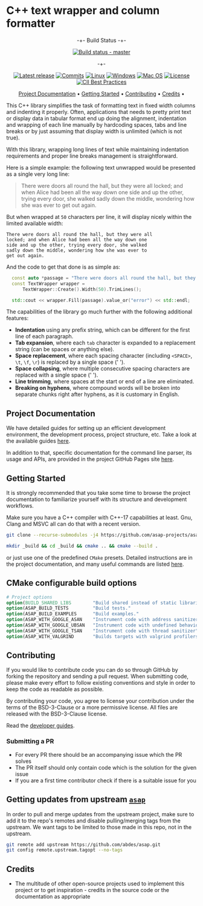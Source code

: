 # C++ text wrapper and column formatter

<div align="center">

-+- Build Status -+-

[![Build status - master][build-status-master-badge]][build-matrix]

-+-

[![Latest release][release-badge]][latest-release]
[![Commits][last-commit-badge]][commits]
[![Linux][linux-badge]][latest-release]
[![Windows][windows-badge]][latest-release]
[![Mac OS][macos-badge]][latest-release]
[![License][license-badge]][license]
[![CII Best Practices][openssf-badge]][openssf-project]

</div>

<p align="center">
  <a href="#project-documentation">Project Documentation</a> •
  <a href="#getting-started">Getting Started</a> •
  <a href="#Contributing">Contributing</a> •
  <a href="#credits">Credits</a> •
</p>

This C++ library simplifies the task of formatting text in fixed width columns
and indenting it properly. Often, applications that needs to pretty print text
or display data in tabular format end up doing the alignment, indentation and
wrapping of each line manually by hardcoding spaces, tabs and line breaks or by
just assuming that display width is unlimited (which is not true).

With this library, wrapping long lines of text while maintaining indentation
requirements and proper line breaks management is straightforward.

Here is a simple example: the following text unwrapped would be presented as a
single very long line:

> There were doors all round the hall, but they were all locked; and when Alice
> had been all the way down one side and up the other, trying every door, she
> walked sadly down the middle, wondering how she was ever to get out again.

But when wrapped at `50` characters per line, it will display nicely within the
limited available width:

```text
There were doors all round the hall, but they were all
locked; and when Alice had been all the way down one
side and up the other, trying every door, she walked
sadly down the middle, wondering how she was ever to
get out again.
```

And the code to get that done is as simple as:

```c++
  const auto *passage = "There were doors all round the hall, but they ...";
  const TextWrapper wrapper =
      TextWrapper::Create().Width(50).TrimLines();

  std::cout << wrapper.Fill(passage).value_or("error") << std::endl;
```

The capabilities of the library go much further with the following additional
features:

- **Indentation** using any prefix string, which can be different for the first
  line of each paragraph.
- **Tab expansion**, where each `tab` character is expanded to a replacement
  string (can be spaces or anything else).
- **Space replacement**, where each spacing character (including `<SPACE>`,
  `\t`, `\f`, `\r`) is replaced by a single space (' ').
- **Space collapsing**, where multiple consecutive spacing characters are
  replaced with a single space (' ').
- **Line trimming**, where spaces at the start or end of a line are eliminated.
- **Breaking on hyphens**, where compound words will be broken into separate
  chunks right after hyphens, as it is customary in English.

## Project Documentation

We have detailed guides for setting up an efficient development environment, the
development process, project structure, etc. Take a look at the available guides
[here](https://abdes.github.io/asap/asap_master/html/).

In addition to that, specific documentation for the command line parser, its
usage and APIs, are provided in the project GitHub Pages site
[here](https://asap-projects.github.io/asap-textwrap/asap_textwrap_master/html/).

## Getting Started

It is strongly recommended that you take some time to browse the project
documentation to familiarize yourself with its structure and development
workflows.

Make sure you have a C++ compiler with C++-17 capabilities at least. Gnu, Clang
and MSVC all can do that with a recent version.

```bash
git clone --recurse-submodules -j4 https://github.com/asap-projects/asap-textwrap.git
```

```bash
mkdir _build && cd _build && cmake .. && cmake --build .
```

or just use one of the predefined `CMake` presets. Detailed instructions are in
the project documentation, and many useful commands are listed
[here](https://abdes.github.io/asap/asap_master/html/getting-started/useful-commands.html).

## CMake configurable build options

```cmake
# Project options
option(BUILD_SHARED_LIBS        "Build shared instead of static libraries."              ON)
option(ASAP_BUILD_TESTS         "Build tests."                                           OFF)
option(ASAP_BUILD_EXAMPLES      "Build examples."                                        OFF)
option(ASAP_WITH_GOOGLE_ASAN    "Instrument code with address sanitizer"                 OFF)
option(ASAP_WITH_GOOGLE_UBSAN   "Instrument code with undefined behavior sanitizer"      OFF)
option(ASAP_WITH_GOOGLE_TSAN    "Instrument code with thread sanitizer"                  OFF)
option(ASAP_WITH_VALGRIND       "Builds targets with valgrind profilers added"           OFF)
```

## Contributing

If you would like to contribute code you can do so through GitHub by forking the
repository and sending a pull request. When submitting code, please make every
effort to follow existing conventions and style in order to keep the code as
readable as possible.

By contributing your code, you agree to license your contribution under the
terms of the BSD-3-Clause or a more permissive license. All files are released
with the BSD-3-Clause license.

Read the [developer guides](https://abdes.github.io/asap/asap_master/html/).

### Submitting a PR

- For every PR there should be an accompanying issue which the PR solves
- The PR itself should only contain code which is the solution for the given
  issue
- If you are a first time contributor check if there is a suitable issue for you

## Getting updates from upstream [`asap`](https://github.com/abdes/asap)

In order to pull and merge updates from the upstream project, make sure to add
it to the repo's remotes and disable pulling/merging tags from the upstream. We
want tags to be limited to those made in this repo, not in the upstream.

```bash
git remote add upstream https://github.com/abdes/asap.git
git config remote.upstream.tagopt --no-tags
```

## Credits

- The multitude of other open-source projects used to implement this project or
  to get inspiration - credits in the source code or the documentation as
  appropriate

[build-matrix]: https://github.com/asap-projects/asap-textwrap/actions/workflows/cmake-build.yml?branch=master
[build-status-master-badge]: https://github.com/asap-projects/asap-textwrap/actions/workflows/cmake-build.yml/badge.svg?branch=master
[cleanup-thumb]: https://asciinema.org/a/JOXq0l9CLZMolNcGhOnc84tNO.svg
[cleanup-video]: https://asciinema.org/a/JOXq0l9CLZMolNcGhOnc84tNO?autoplay=1
[commits]: https://github.com/asap-projects/asap-textwrap/commits
[customize-thumb]: https://cdn.loom.com/sessions/thumbnails/bedff4e1532441a6af6497653e52cede-with-play.gif
[customize-video]: https://www.loom.com/embed/bedff4e1532441a6af6497653e52cede
[from-template-thumb]: https://cdn.loom.com/sessions/thumbnails/087f217b73454728900baa8b1487f358-with-play.gif
[from-template-video]: https://www.loom.com/embed/087f217b73454728900baa8b1487f358
[hello-world-thumb]: https://cdn.loom.com/sessions/thumbnails/ff20f1771a6d448c8fd7b6e53e117c93-with-play.gif
[hello-world-video]: https://www.loom.com/embed/ff20f1771a6d448c8fd7b6e53e117c93
[last-commit-badge]: https://img.shields.io/github/last-commit/asap-projects/asap-textwrap
[latest-release]: https://github.com/asap-projects/asap-textwrap/releases/latest
[license-badge]: https://img.shields.io/github/license/asap-projects/asap-textwrap
[license]: https://opensource.org/licenses/BSD-3-Clause
[linux-badge]: https://img.shields.io/badge/OS-linux-blue
[macos-badge]: https://img.shields.io/badge/OS-macOS-blue
[openssf-badge]: https://bestpractices.coreinfrastructure.org/projects/5923/badge
[openssf-project]: https://bestpractices.coreinfrastructure.org/projects/5923
[project-docs-thumb]: https://cdn.loom.com/sessions/thumbnails/131bd53f1a004387b09bbeeb80a41f3e-with-play.gif
[project-docs-video]: https://www.loom.com/embed/131bd53f1a004387b09bbeeb80a41f3e
[project-docs]: https://abdes.github.io/asap/asap_master/html/index.html
[release-badge]: https://img.shields.io/github/v/release/asap-projects/asap-textwrap
[windows-badge]: https://img.shields.io/badge/OS-windows-blue
